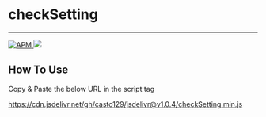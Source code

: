 # checkSetting
---
<a href="https://github.com/casto129/checkSetting/blob/master/LICENSE">
   <img alt="APM" src="https://img.shields.io/apm/l/vim-mode">
</a>
<a href="#">
  <img src="https://img.shields.io/badge/jsDelivr-v1.0.4-blue">
</a>

## How To Use
Copy & Paste the below URL in the script tag

https://cdn.jsdelivr.net/gh/casto129/jsdelivr@v1.0.4/checkSetting.min.js
